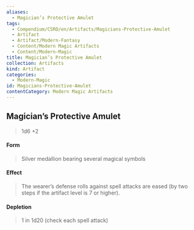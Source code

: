 ```yaml
---
aliases:
  - Magician’s Protective Amulet
tags:
  - Compendium/CSRD/en/Artifacts/Magicians-Protective-Amulet
  - Artifact
  - Artifact/Modern-Fantasy
  - Content/Modern Magic Artifacts
  - Content/Modern-Magic
title: Magician’s Protective Amulet
collection: Artifacts
kind: Artifact
categories:
  - Modern-Magic
id: Magicians-Protective-Amulet
contentCategory: Modern Magic Artifacts
---
```

## Magician’s Protective Amulet  
>1d6 +2  
#### Form  
>Silver medallion bearing several magical symbols  
#### Effect  
> The wearer’s defense rolls against spell attacks are eased (by two steps if the artifact level is 7 or higher).   
#### Depletion   
>1 in 1d20 (check each spell attack)  

